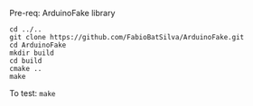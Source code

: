 Pre-req: ArduinoFake library

```
cd ../..
git clone https://github.com/FabioBatSilva/ArduinoFake.git
cd ArduinoFake
mkdir build
cd build
cmake ..
make
```

To test: `make`
